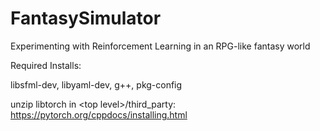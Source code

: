 # FantasySimulator
Experimenting with Reinforcement Learning in an RPG-like fantasy world

Required Installs:

libsfml-dev, libyaml-dev, g++, pkg-config

unzip libtorch in \<top level\>/third_party: https://pytorch.org/cppdocs/installing.html
